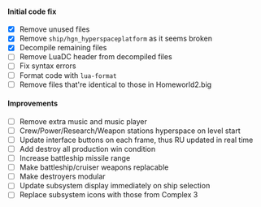 #### Initial code fix

-   [x] Remove unused files
-   [x] Remove `ship/hgn_hyperspaceplatform` as it seems broken
-   [x] Decompile remaining files
-   [ ] Remove LuaDC header from decompiled files
-   [ ] Fix syntax errors
-   [ ] Format code with `lua-format`
-   [ ] Remove files that're identical to those in Homeworld2.big

#### Improvements

-   [ ] Remove extra music and music player
-   [ ] Crew/Power/Research/Weapon stations hyperspace on level start
-   [ ] Update interface buttons on each frame, thus RU updated in real time
-   [ ] Add destroy all production win condition
-   [ ] Increase battleship missile range
-   [ ] Make battleship/cruiser weapons replacable
-   [ ] Make destroyers modular
-   [ ] Update subsystem display immediately on ship selection
-   [ ] Replace subsystem icons with those from Complex 3
